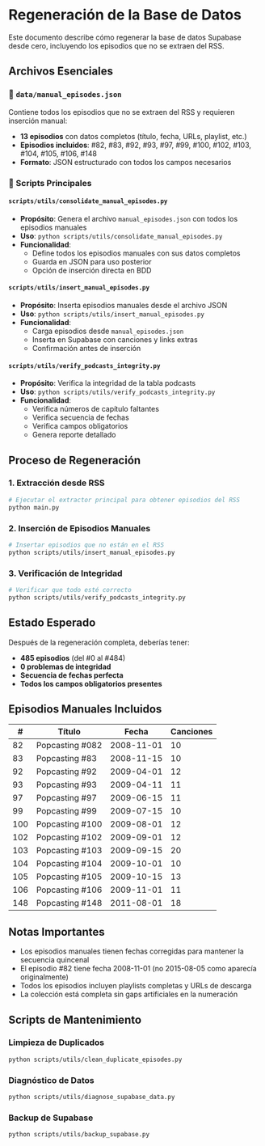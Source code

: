 # Regeneración de la Base de Datos

Este documento describe cómo regenerar la base de datos Supabase desde cero, incluyendo los episodios que no se extraen del RSS.

## Archivos Esenciales

### 📁 `data/manual_episodes.json`
Contiene todos los episodios que no se extraen del RSS y requieren inserción manual:
- **13 episodios** con datos completos (título, fecha, URLs, playlist, etc.)
- **Episodios incluidos**: #82, #83, #92, #93, #97, #99, #100, #102, #103, #104, #105, #106, #148
- **Formato**: JSON estructurado con todos los campos necesarios

### 🔧 Scripts Principales

#### `scripts/utils/consolidate_manual_episodes.py`
- **Propósito**: Genera el archivo `manual_episodes.json` con todos los episodios manuales
- **Uso**: `python scripts/utils/consolidate_manual_episodes.py`
- **Funcionalidad**: 
  - Define todos los episodios manuales con sus datos completos
  - Guarda en JSON para uso posterior
  - Opción de inserción directa en BDD

#### `scripts/utils/insert_manual_episodes.py`
- **Propósito**: Inserta episodios manuales desde el archivo JSON
- **Uso**: `python scripts/utils/insert_manual_episodes.py`
- **Funcionalidad**:
  - Carga episodios desde `manual_episodes.json`
  - Inserta en Supabase con canciones y links extras
  - Confirmación antes de inserción

#### `scripts/utils/verify_podcasts_integrity.py`
- **Propósito**: Verifica la integridad de la tabla podcasts
- **Uso**: `python scripts/utils/verify_podcasts_integrity.py`
- **Funcionalidad**:
  - Verifica números de capítulo faltantes
  - Verifica secuencia de fechas
  - Verifica campos obligatorios
  - Genera reporte detallado

## Proceso de Regeneración

### 1. Extracción desde RSS
```bash
# Ejecutar el extractor principal para obtener episodios del RSS
python main.py
```

### 2. Inserción de Episodios Manuales
```bash
# Insertar episodios que no están en el RSS
python scripts/utils/insert_manual_episodes.py
```

### 3. Verificación de Integridad
```bash
# Verificar que todo esté correcto
python scripts/utils/verify_podcasts_integrity.py
```

## Estado Esperado

Después de la regeneración completa, deberías tener:
- **485 episodios** (del #0 al #484)
- **0 problemas de integridad**
- **Secuencia de fechas perfecta**
- **Todos los campos obligatorios presentes**

## Episodios Manuales Incluidos

| # | Título | Fecha | Canciones |
|---|--------|-------|----------|
| 82 | Popcasting #082 | 2008-11-01 | 10 |
| 83 | Popcasting #83 | 2008-11-15 | 10 |
| 92 | Popcasting #92 | 2009-04-01 | 12 |
| 93 | Popcasting #93 | 2009-04-11 | 11 |
| 97 | Popcasting #97 | 2009-06-15 | 11 |
| 99 | Popcasting #99 | 2009-07-15 | 10 |
| 100 | Popcasting #100 | 2009-08-01 | 12 |
| 102 | Popcasting #102 | 2009-09-01 | 12 |
| 103 | Popcasting #103 | 2009-09-15 | 20 |
| 104 | Popcasting #104 | 2009-10-01 | 10 |
| 105 | Popcasting #105 | 2009-10-15 | 13 |
| 106 | Popcasting #106 | 2009-11-01 | 11 |
| 148 | Popcasting #148 | 2011-08-01 | 18 |

## Notas Importantes

- Los episodios manuales tienen fechas corregidas para mantener la secuencia quincenal
- El episodio #82 tiene fecha 2008-11-01 (no 2015-08-05 como aparecía originalmente)
- Todos los episodios incluyen playlists completas y URLs de descarga
- La colección está completa sin gaps artificiales en la numeración

## Scripts de Mantenimiento

### Limpieza de Duplicados
```bash
python scripts/utils/clean_duplicate_episodes.py
```

### Diagnóstico de Datos
```bash
python scripts/utils/diagnose_supabase_data.py
```

### Backup de Supabase
```bash
python scripts/utils/backup_supabase.py
``` 